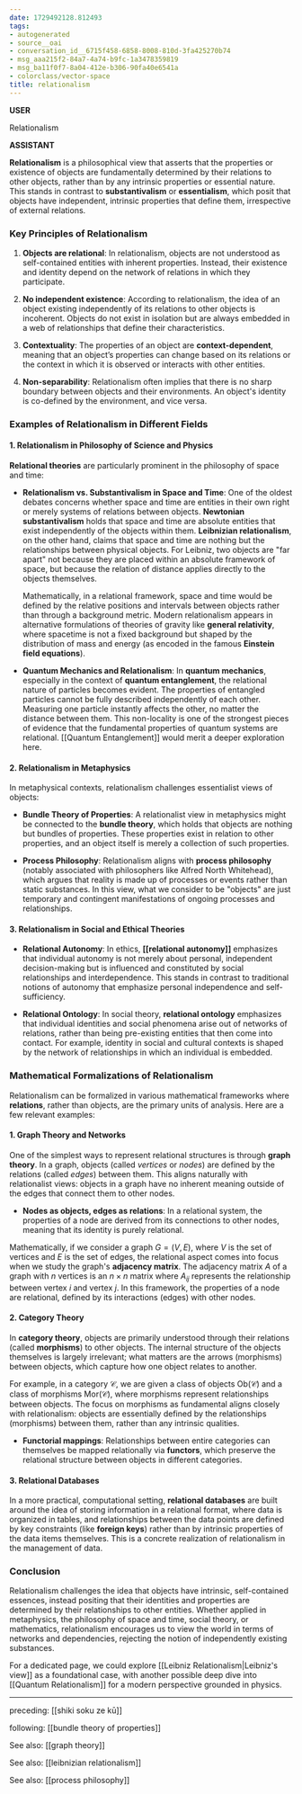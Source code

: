 ```yaml
---
date: 1729492128.812493
tags:
- autogenerated
- source__oai
- conversation_id__6715f458-6858-8008-810d-3fa425270b74
- msg_aaa215f2-84a7-4a74-b9fc-1a3478359819
- msg_ba11f0f7-8a04-412e-b306-90fa40e6541a
- colorclass/vector-space
title: relationalism
---
```


**USER**

Relationalism


**ASSISTANT**

**Relationalism** is a philosophical view that asserts that the properties or existence of objects are fundamentally determined by their relations to other objects, rather than by any intrinsic properties or essential nature. This stands in contrast to **substantivalism** or **essentialism**, which posit that objects have independent, intrinsic properties that define them, irrespective of external relations.

### Key Principles of Relationalism

1. **Objects are relational**: In relationalism, objects are not understood as self-contained entities with inherent properties. Instead, their existence and identity depend on the network of relations in which they participate.
   
2. **No independent existence**: According to relationalism, the idea of an object existing independently of its relations to other objects is incoherent. Objects do not exist in isolation but are always embedded in a web of relationships that define their characteristics.

3. **Contextuality**: The properties of an object are **context-dependent**, meaning that an object’s properties can change based on its relations or the context in which it is observed or interacts with other entities.

4. **Non-separability**: Relationalism often implies that there is no sharp boundary between objects and their environments. An object's identity is co-defined by the environment, and vice versa.

### Examples of Relationalism in Different Fields

#### 1. **Relationalism in Philosophy of Science and Physics**

**Relational theories** are particularly prominent in the philosophy of space and time:

- **Relationalism vs. Substantivalism in Space and Time**: One of the oldest debates concerns whether space and time are entities in their own right or merely systems of relations between objects. **Newtonian substantivalism** holds that space and time are absolute entities that exist independently of the objects within them. **Leibnizian relationalism**, on the other hand, claims that space and time are nothing but the relationships between physical objects. For Leibniz, two objects are "far apart" not because they are placed within an absolute framework of space, but because the relation of distance applies directly to the objects themselves.

  Mathematically, in a relational framework, space and time would be defined by the relative positions and intervals between objects rather than through a background metric. Modern relationalism appears in alternative formulations of theories of gravity like **general relativity**, where spacetime is not a fixed background but shaped by the distribution of mass and energy (as encoded in the famous **Einstein field equations**).

- **Quantum Mechanics and Relationalism**: In **quantum mechanics**, especially in the context of **quantum entanglement**, the relational nature of particles becomes evident. The properties of entangled particles cannot be fully described independently of each other. Measuring one particle instantly affects the other, no matter the distance between them. This non-locality is one of the strongest pieces of evidence that the fundamental properties of quantum systems are relational. [[Quantum Entanglement]] would merit a deeper exploration here.

#### 2. **Relationalism in Metaphysics**

In metaphysical contexts, relationalism challenges essentialist views of objects:

- **Bundle Theory of Properties**: A relationalist view in metaphysics might be connected to the **bundle theory**, which holds that objects are nothing but bundles of properties. These properties exist in relation to other properties, and an object itself is merely a collection of such properties.

- **Process Philosophy**: Relationalism aligns with **process philosophy** (notably associated with philosophers like Alfred North Whitehead), which argues that reality is made up of processes or events rather than static substances. In this view, what we consider to be "objects" are just temporary and contingent manifestations of ongoing processes and relationships.

#### 3. **Relationalism in Social and Ethical Theories**

- **Relational Autonomy**: In ethics, **[[relational autonomy]]** emphasizes that individual autonomy is not merely about personal, independent decision-making but is influenced and constituted by social relationships and interdependence. This stands in contrast to traditional notions of autonomy that emphasize personal independence and self-sufficiency.

- **Relational Ontology**: In social theory, **relational ontology** emphasizes that individual identities and social phenomena arise out of networks of relations, rather than being pre-existing entities that then come into contact. For example, identity in social and cultural contexts is shaped by the network of relationships in which an individual is embedded.

### Mathematical Formalizations of Relationalism

Relationalism can be formalized in various mathematical frameworks where **relations**, rather than objects, are the primary units of analysis. Here are a few relevant examples:

#### 1. **Graph Theory and Networks**

One of the simplest ways to represent relational structures is through **graph theory**. In a graph, objects (called *vertices* or *nodes*) are defined by the relations (called *edges*) between them. This aligns naturally with relationalist views: objects in a graph have no inherent meaning outside of the edges that connect them to other nodes.

- **Nodes as objects, edges as relations**: In a relational system, the properties of a node are derived from its connections to other nodes, meaning that its identity is purely relational.
  
Mathematically, if we consider a graph $G = (V, E)$, where $V$ is the set of vertices and $E$ is the set of edges, the relational aspect comes into focus when we study the graph's **adjacency matrix**. The adjacency matrix $A$ of a graph with $n$ vertices is an $n \times n$ matrix where $A_{ij}$ represents the relationship between vertex $i$ and vertex $j$. In this framework, the properties of a node are relational, defined by its interactions (edges) with other nodes.

#### 2. **Category Theory**

In **category theory**, objects are primarily understood through their relations (called **morphisms**) to other objects. The internal structure of the objects themselves is largely irrelevant; what matters are the arrows (morphisms) between objects, which capture how one object relates to another.

For example, in a category $\mathcal{C}$, we are given a class of objects $\text{Ob}(\mathcal{C})$ and a class of morphisms $\text{Mor}(\mathcal{C})$, where morphisms represent relationships between objects. The focus on morphisms as fundamental aligns closely with relationalism: objects are essentially defined by the relationships (morphisms) between them, rather than any intrinsic qualities.

- **Functorial mappings**: Relationships between entire categories can themselves be mapped relationally via **functors**, which preserve the relational structure between objects in different categories.

#### 3. **Relational Databases**

In a more practical, computational setting, **relational databases** are built around the idea of storing information in a relational format, where data is organized in tables, and relationships between the data points are defined by key constraints (like **foreign keys**) rather than by intrinsic properties of the data items themselves. This is a concrete realization of relationalism in the management of data.

### Conclusion

Relationalism challenges the idea that objects have intrinsic, self-contained essences, instead positing that their identities and properties are determined by their relationships to other entities. Whether applied in metaphysics, the philosophy of space and time, social theory, or mathematics, relationalism encourages us to view the world in terms of networks and dependencies, rejecting the notion of independently existing substances. 

For a dedicated page, we could explore [[Leibniz Relationalism|Leibniz's view]] as a foundational case, with another possible deep dive into [[Quantum Relationalism]] for a modern perspective grounded in physics.


---

preceding: [[shiki soku ze kū]]  


following: [[bundle theory of properties]]

See also: [[graph theory]]


See also: [[leibnizian relationalism]]


See also: [[process philosophy]]